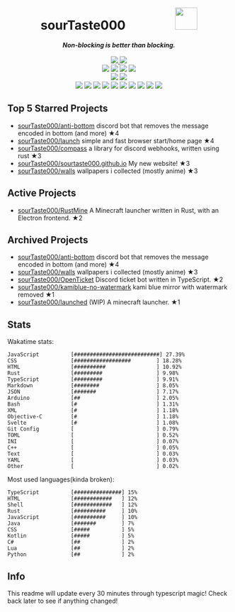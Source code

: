<!-- deno-fmt-ignore-file -->
<h1 align="center">sourTaste000&emsp;&emsp;&emsp;&emsp;<img src="https://avatars.githubusercontent.com/u/47074495" width="50px"></h1>
<div align="center">
  <b><i>Non-blocking is better than blocking.</i></b>
  <br />
  <br />
  <a href="https://heartbeat.sourtaste000.dev">
    <img src="https://img.shields.io/badge/dynamic/json?color=ffcee0&label=Last%20seen&query=last_beat_formatted&suffix=%20ago&url=https%3A%2F%2Fheartbeat.sourtaste000.dev%2Fapi%2Fstats" />
  </a>
  <img src="https://img.shields.io/badge/Discord-sourTaste000%232391-ffd3da?labelColor=4c566a&logo=Discord" />
  <br />
  <img src="https://img.shields.io/badge/-Vim-%23ffc9e5?logo=Vim&labelColor=4c566a" />
  <img src="https://img.shields.io/badge/-CLion-%23ffaaea?logo=CLion&labelColor=4c566a" />
  <img src="https://img.shields.io/badge/-IntellJ IDEA-%23f4d3d5?logo=IntelliJIDEA&labelColor=4c566a" />
  <img src="https://img.shields.io/badge/-Visual Studio Code-%23e9d3d0?logo=VisualStudioCode&labelColor=4c566a" />
  <br />
  <img src="https://img.shields.io/badge/-macOS-%23ffb4ed?logo=macOS&labelColor=4c566a" />
  <img src="https://img.shields.io/badge/-Linux-%23f69ee1?logo=Linux&labelColor=4c566a" />
  <br />
<img src="https://img.shields.io/badge/-TypeScript-e8e8e4" />
<img src="https://img.shields.io/badge/-HTML-fec89a" />
<img src="https://img.shields.io/badge/-Rust-f8edeb" />
<img src="https://img.shields.io/badge/-other-fae1dd" />
<img src="https://img.shields.io/badge/-Shell-d8e2dc" />
<img src="https://img.shields.io/badge/-CSS-ffe5d9" />
<img src="https://img.shields.io/badge/-Kotlin-ffd7ba" />
<img src="https://img.shields.io/badge/-Java-ece4db" />
<img src="https://img.shields.io/badge/-Swift-fcd5ce" />
<img src="https://img.shields.io/badge/-JavaScript-fec5bb" />
  <br />
</div>

## Top 5 Starred Projects

- [sourTaste000/anti-bottom](https://github.com/sourTaste000/anti-bottom) discord bot that removes the message encoded in bottom (and more) ★4
- [sourTaste000/launch](https://github.com/sourTaste000/launch) simple and fast browser start/home page ★4
- [sourTaste000/compass](https://github.com/sourTaste000/compass) a library for discord webhooks, written using rust ★3
- [sourTaste000/sourtaste000.github.io](https://github.com/sourTaste000/sourtaste000.github.io) My new website! ★3
- [sourTaste000/walls](https://github.com/sourTaste000/walls) wallpapers i collected (mostly anime) ★3

## Active Projects

- [sourTaste000/RustMine](https://github.com/sourTaste000/RustMine) A Minecraft launcher written in Rust, with an Electron frontend. ★2

## Archived Projects

- [sourTaste000/anti-bottom](https://github.com/sourTaste000/anti-bottom) discord bot that removes the message encoded in bottom (and more) ★4
- [sourTaste000/walls](https://github.com/sourTaste000/walls) wallpapers i collected (mostly anime) ★3
- [sourTaste000/OpenTicket](https://github.com/sourTaste000/OpenTicket) Discord ticket bot written in TypeScript. ★2
- [sourTaste000/kamiblue-no-watermark](https://github.com/sourTaste000/kamiblue-no-watermark) kami blue mirror with watermark removed ★1
- [sourTaste000/launched](https://github.com/sourTaste000/launched) (WIP) A minecraft launcher. ★1

## Stats

Wakatime stats:
```
JavaScript          [###########################] 27.39%
CSS                 [##################        ] 18.28%
HTML                [##########                ] 10.92%
Rust                [#########                 ] 9.98%
TypeScript          [#########                 ] 9.91%
Markdown            [########                  ] 8.05%
JSON                [#######                   ] 7.17%
Arduino             [##                        ] 2.05%
Bash                [#                         ] 1.31%
XML                 [#                         ] 1.18%
Objective-C         [#                         ] 1.18%
Svelte              [#                         ] 1.08%
Git Config          [                          ] 0.79%
TOML                [                          ] 0.52%
INI                 [                          ] 0.07%
C++                 [                          ] 0.05%
Text                [                          ] 0.03%
YAML                [                          ] 0.03%
Other               [                          ] 0.02%
```

Most used languages(kinda broken):
```
TypeScript          [###############] 15%
HTML                [############   ] 12%
Shell               [############   ] 12%
Rust                [##########     ] 10%
JavaScript          [##########     ] 10%
Java                [#######        ] 7%
CSS                 [#####          ] 5%
Kotlin              [#####          ] 5%
C#                  [##             ] 2%
Lua                 [##             ] 2%
Python              [##             ] 2%
```

## Info

This readme will update every 30 minutes through typescript magic! Check back later to see if anything changed!
